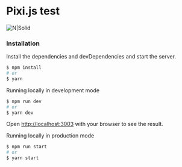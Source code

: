 # Pixi.js test

![N|Solid](http://i.piccy.info/i9/9de5ac77a1227fd8b7d113d2fceda73d/1593691142/49682/1386146/Snymok_ekrana_2020_07_02_v_14_56_54.png)


### Installation

Install the dependencies and devDependencies and start the server.

```sh
$ npm install 
# or
$ yarn 
```

Running locally in development mode

```sh
$ npm run dev
# or
$ yarn dev
```
Open [http://localhost:3003](http://localhost:3003) with your browser to see the result.

Running locally in production mode
```sh
$ npm run start
# or
$ yarn start
```
